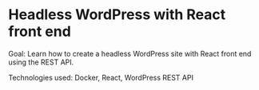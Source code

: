# Headless WordPress with React front end

Goal: Learn how to create a headless WordPress site with React front end using the REST API.

Technologies used: Docker, React, WordPress REST API
